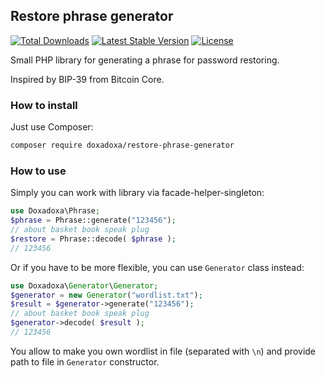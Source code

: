 ## Restore phrase generator
<a href="https://packagist.org/packages/doxadoxa/restore-phrase-generator"><img src="https://poser.pugx.org/doxadoxa/restore-phrase-generator/d/total.svg" alt="Total Downloads"></a>
<a href="https://packagist.org/packages/doxadoxa/restore-phrase-generator"><img src="https://poser.pugx.org/doxadoxa/restore-phrase-generator/v/stable.svg" alt="Latest Stable Version"></a>
<a href="https://packagist.org/packages/doxadoxa/restore-phrase-generator"><img src="https://poser.pugx.org/doxadoxa/restore-phrase-generator/license.svg" alt="License"></a>

Small PHP library for generating a phrase for password restoring.

Inspired by BIP-39 from Bitcoin Core.

### How to install
Just use Composer:
```bash
composer require doxadoxa/restore-phrase-generator
```

### How to use
Simply you can work with library via facade-helper-singleton:
```php
use Doxadoxa\Phrase;
$phrase = Phrase::generate("123456");
// about basket book speak plug
$restore = Phrase::decode( $phrase );
// 123456
```

Or if you have to be more flexible, you can use `Generator` class instead:
```php
use Doxadoxa\Generator\Generator;
$generator = new Generator("wordlist.txt");
$result = $generator->generate("123456");
// about basket book speak plug
$generator->decode( $result );
// 123456 
```

You allow to make you own wordlist in file (separated with `\n`) and provide path to file in `Generator` constructor.
